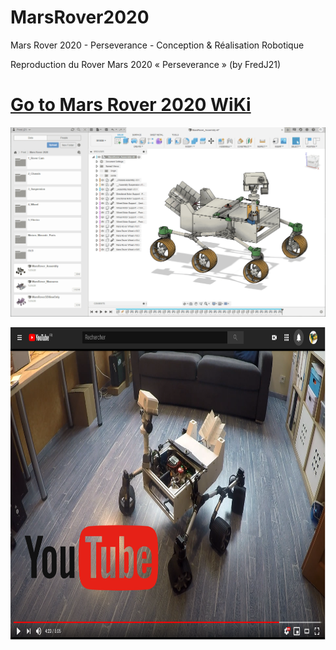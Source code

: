 # MarsRover2020
Mars Rover 2020 - Perseverance - Conception & Réalisation Robotique

Reproduction du Rover Mars 2020 « Perseverance » (by FredJ21)

# [Go to Mars Rover 2020 WiKi](https://github.com/FredJ21/MarsRover2020/wiki) 

![Fred s Rover](https://raw.githubusercontent.com/FredJ21/MarsRover2020/master/Divers/Gif/Anim.gif)



<a href="https://www.youtube.com/playlist?list=PLPA2ZF9G4l--smeL5xHTISZBblAAfhV12">
<img src="https://raw.githubusercontent.com/FredJ21/MarsRover2020/master/Divers/on_youtube2.png"  height="500">
</a>  



